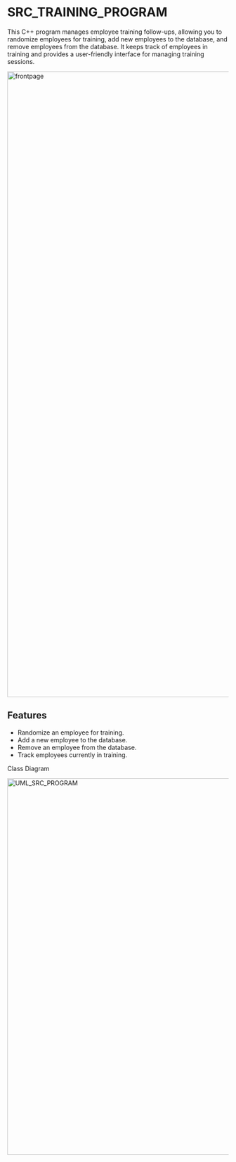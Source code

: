 # SRC_TRAINING_PROGRAM

This C++ program manages employee training follow-ups, allowing you to randomize employees for training, add new employees to the database, and remove employees from the database. 
It keeps track of employees in training and provides a user-friendly interface for managing training sessions.

<img width="1424" alt="frontpage" src="https://github.com/user-attachments/assets/460c380b-b887-4f9c-ab87-439eca82fc64">


## Features

- Randomize an employee for training.
- Add a new employee to the database.
- Remove an employee from the database.
- Track employees currently in training.


Class Diagram

<img width="857" alt="UML_SRC_PROGRAM" src="https://github.com/EllaKerrigan/SRC_TRAINING_PROGRAM/assets/129991492/9f179e10-ccb3-476d-83d1-d5255ffaa493">
